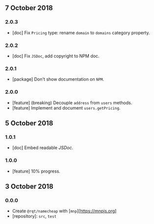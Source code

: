 ## 7 October 2018

### 2.0.3

- [doc] Fix `Pricing` type: rename `domain` to `domains` category property.

### 2.0.2

- [doc] Fix `JSDoc`, add copyright to NPM doc.

### 2.0.1

- [package] Don't show documentation on `NPM`.

### 2.0.0

- [feature] (breaking) Decouple `address` from `users` methods.
- [feature] Implement and document `users.getPricing`.

## 5 October 2018

### 1.0.1

- [doc] Embed readable _JSDoc_.

### 1.0.0

- [feature] 10% progress.

## 3 October 2018

### 0.0.0

- Create `@rqt/namecheap` with [`mnp`][https://mnpjs.org]
- [repository]: `src`, `test`